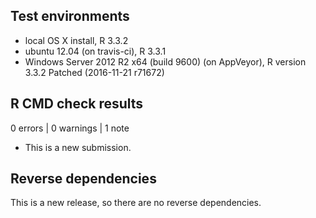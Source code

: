 ## Test environments
* local OS X install, R 3.3.2
* ubuntu 12.04 (on travis-ci), R 3.3.1
* Windows Server 2012 R2 x64 (build 9600) (on AppVeyor), R version 3.3.2 Patched (2016-11-21 r71672)

## R CMD check results

0 errors | 0 warnings | 1 note

* This is a new submission.

## Reverse dependencies

This is a new release, so there are no reverse dependencies.
